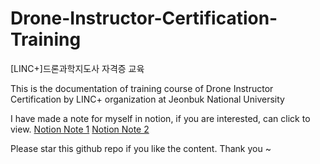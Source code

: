 # Drone-Instructor-Certification-Training
[LINC+]드론과학지도사 자격증 교육

This is the documentation of training course of Drone Instructor Certification by LINC+ organization at Jeonbuk National University 

I have made a note for myself in notion, if you are interested, can click to view.
[Notion Note 1](https://sable-star-371.notion.site/D2-p1-d8308bbd20ff49599ca6318c9ffe5c60)
[Notion Note 2](https://sable-star-371.notion.site/D2-p2-26f4a88fd9cd45a09ce72f2f85273bf0)

Please star this github repo if you like the content. Thank you ~
